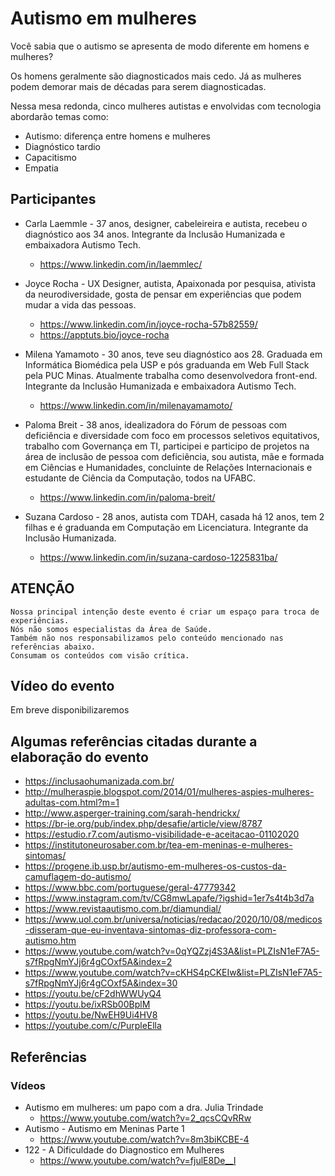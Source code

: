 # Autismo em mulheres

Você sabia que o autismo se apresenta de modo diferente em homens e mulheres?

Os homens geralmente são diagnosticados mais cedo. Já as mulheres podem demorar mais de décadas para serem diagnosticadas.

Nessa mesa redonda, cinco mulheres autistas e envolvidas com tecnologia abordarão temas como:

- Autismo: diferença entre homens e mulheres
- Diagnóstico tardio
- Capacitismo
- Empatia


## Participantes

- Carla Laemmle - 37 anos, designer, cabeleireira e autista, recebeu o diagnóstico aos 34 anos. Integrante da Inclusão Humanizada e embaixadora Autismo Tech.
	- https://www.linkedin.com/in/laemmlec/

- Joyce Rocha - UX Designer, autista, Apaixonada por pesquisa, ativista da neurodiversidade, gosta de pensar em experiências que podem mudar a vida das pessoas.
	- https://www.linkedin.com/in/joyce-rocha-57b82559/
	- https://apptuts.bio/joyce-rocha

- Milena Yamamoto - 30 anos, teve seu diagnóstico aos 28. Graduada em Informática Biomédica pela USP e pós graduanda em Web Full Stack pela PUC Minas. Atualmente trabalha como desenvolvedora front-end. Integrante da Inclusão Humanizada e embaixadora Autismo Tech.
	- https://www.linkedin.com/in/milenayamamoto/

- Paloma Breit - 38 anos, idealizadora do Fórum de pessoas com deficiência e diversidade com foco em processos seletivos equitativos, trabalho com Governança em TI, participei e participo de projetos na área de inclusão de pessoa com deficiência, sou autista, mãe e formada em Ciências e Humanidades, concluinte de Relações Internacionais e estudante de Ciência da Computação, todos na UFABC.
	- https://www.linkedin.com/in/paloma-breit/

- Suzana Cardoso - 28 anos, autista com TDAH, casada há 12 anos, tem 2 filhas e é graduanda em Computação em Licenciatura. Integrante da Inclusão Humanizada.
	- https://www.linkedin.com/in/suzana-cardoso-1225831ba/


## ATENÇÃO

```
Nossa principal intenção deste evento é criar um espaço para troca de experiências.
Nós não somos especialistas da Área de Saúde.
Também não nos responsabilizamos pelo conteúdo mencionado nas referências abaixo.
Consumam os conteúdos com visão crítica.
```

## Vídeo do evento

Em breve disponibilizaremos


## Algumas referências citadas durante a elaboração do evento

- https://inclusaohumanizada.com.br/
- http://mulheraspie.blogspot.com/2014/01/mulheres-aspies-mulheres-adultas-com.html?m=1
- http://www.asperger-training.com/sarah-hendrickx/
- https://br-ie.org/pub/index.php/desafie/article/view/8787
- https://estudio.r7.com/autismo-visibilidade-e-aceitacao-01102020
- https://institutoneurosaber.com.br/tea-em-meninas-e-mulheres-sintomas/
- https://progene.ib.usp.br/autismo-em-mulheres-os-custos-da-camuflagem-do-autismo/
- https://www.bbc.com/portuguese/geral-47779342
- https://www.instagram.com/tv/CG8mwLapafe/?igshid=1er7s4t4b3d7a
- https://www.revistaautismo.com.br/diamundial/
- https://www.uol.com.br/universa/noticias/redacao/2020/10/08/medicos-disseram-que-eu-inventava-sintomas-diz-professora-com-autismo.htm
- https://www.youtube.com/watch?v=0qYQZzj4S3A&list=PLZIsN1eF7A5-s7fRpgNmYJj6r4gCOxf5A&index=2
- https://www.youtube.com/watch?v=cKHS4pCKEIw&list=PLZIsN1eF7A5-s7fRpgNmYJj6r4gCOxf5A&index=30
- https://youtu.be/cF2dhWWUyQ4
- https://youtu.be/ixRSb00BplM
- https://youtu.be/NwEH9Ui4HV8
- https://youtube.com/c/PurpleElla


## Referências

### Vídeos

- Autismo em mulheres: um papo com a dra. Julia Trindade
  - https://www.youtube.com/watch?v=2_qcsCQvRRw
- Autismo - Autismo em Meninas Parte 1
  - https://www.youtube.com/watch?v=8m3biKCBE-4
- 122 - A Dificuldade do Diagnostico em Mulheres
  - https://www.youtube.com/watch?v=fjulE8De__I
  
 
